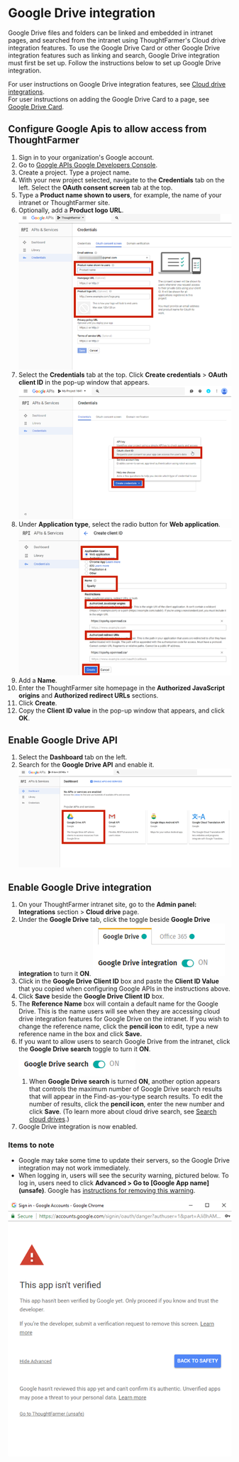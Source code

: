 # Google Drive integration

Google Drive files and folders can be linked and embedded in intranet pages, and searched from the intranet using ThoughtFarmer's Cloud drive integration features. To use the Google Drive Card or other Google Drive integration features such as linking and search, Google Drive integration must first be set up. Follow the instructions below to set up Google Drive integration.  
  
For user instructions on Google Drive integration features, see [Cloud drive integrations](../../using-thoughtfarmer/cloud-drive-integration/).  
For user instructions on adding the Google Drive Card to a page, see [Google Drive Card](../../using-thoughtfarmer/add-pages-and-sections/set-up-cards/google-drive-card.md).

## Configure Google Apis to allow access from ThoughtFarmer

1. Sign in to your organization's Google account.
2. Go to [Google APIs Google Developers Console](https://console.developers.google.com/apis/dashboard).
3. Create a project. Type a project name.
4. With your new project selected, navigate to the **Credentials** tab on the left. Select the **OAuth consent screen** tab at the top.
5. Type a **Product name shown to users**, for example, the name of your intranet or ThoughtFarmer site.
6. Optionally, add a **Product logo URL**.   ![](../../.gitbook/assets/google-integration-6.png)  
7. Select the **Credentials** tab at the top. Click **Create credentials** &gt; **OAuth client ID** in the pop-up window that appears.   ![](../../.gitbook/assets/google-integration-7.png)  
8. Under **Application type**, select the radio button for **Web application**.   ![](../../.gitbook/assets/google-integration-8.png)  
9. Add a **Name**.
10. Enter the ThoughtFarmer site homepage in the **Authorized JavaScript origins** and **Authorized redirect URLs** sections.
11. Click **Create**.
12. Copy the **Client ID value** in the pop-up window that appears, and click **OK**.

## Enable Google Drive API

1. Select the **Dashboard** tab on the left.
2. Search for the **Google Drive API** and enable it.   ![](../../.gitbook/assets/google-integration-enable-api-2.png)  

## Enable Google Drive integration

1. On your ThoughtFarmer intranet site, go to the **Admin panel: Integrations** section &gt; **Cloud drive** page.
2. Under the **Google Drive** tab, click the toggle beside **Google Drive integration** to turn it **ON**.   ![](../../.gitbook/assets/google-integration-enable-integration-2.png)  
3. Click in the **Google Drive Client ID** box and paste the **Client ID Value** that you copied when configuring Google APIs in the instructions above.
4. Click **Save** beside the **Google Drive Client ID** box.
5. The **Reference Name** box will contain a default name for the Google Drive. This is the name users will see when they are accessing cloud drive integration features for Google Drive on the intranet. If you wish to change the reference name, click the **pencil icon** to edit, type a new reference name in the box and click **Save.**
6. If you want to allow users to search Google Drive from the intranet, click the **Google Drive search** toggle to turn it **ON**.  ![](../../.gitbook/assets/google-integration-enable-integration-6.png) 
   1. When **Google Drive search** is turned **ON**, another option appears   that controls the maximum number of Google Drive search results that will appear in the Find-as-you-type search results. To edit the number of results, click the **pencil icon**, enter the new number and click **Save**. \(To learn more about cloud drive search, see [Search cloud drives](../../using-thoughtfarmer/cloud-drive-integration/search-cloud-drives.md).\)
7. Google Drive integration is now enabled.

### Items to note

* Google may take some time to update their servers, so the Google Drive integration may not work immediately.
* When logging in, users will see the security warning, pictured below. To log in, users need to click **Advanced &gt; Go to \[Google App name\] \(unsafe\)**. Google has [instructions for removing this warning](https://support.google.com/cloud/answer/7454865?authuser=1).

![](../../.gitbook/assets/7%20%2819%29.png)

